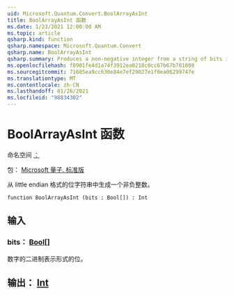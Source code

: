 ```yaml
---
uid: Microsoft.Quantum.Convert.BoolArrayAsInt
title: BoolArrayAsInt 函数
ms.date: 1/23/2021 12:00:00 AM
ms.topic: article
qsharp.kind: function
qsharp.namespace: Microsoft.Quantum.Convert
qsharp.name: BoolArrayAsInt
qsharp.summary: Produces a non-negative integer from a string of bits in little endian format.
ms.openlocfilehash: f8901fe4d1a74f3912ea0218c0cc67b67b701080
ms.sourcegitcommit: 71605ea9cc630e84e7ef29027e1f0ea06299747e
ms.translationtype: MT
ms.contentlocale: zh-CN
ms.lasthandoff: 01/26/2021
ms.locfileid: "98834302"
---
```

# <a name="boolarrayasint-function"></a>BoolArrayAsInt 函数

命名空间 [：](xref:Microsoft.Quantum.Convert)

包： [Microsoft 量子. 标准版](https://nuget.org/packages/Microsoft.Quantum.Standard)


从 little endian 格式的位字符串中生成一个非负整数。

```qsharp
function BoolArrayAsInt (bits : Bool[]) : Int
```


## <a name="input"></a>输入

### <a name="bits--bool"></a>bits： [Bool](xref:microsoft.quantum.lang-ref.bool)[]

数字的二进制表示形式的位。



## <a name="output--int"></a>输出： [Int](xref:microsoft.quantum.lang-ref.int)

